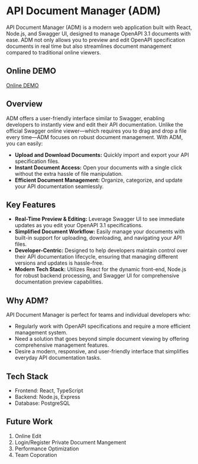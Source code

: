 # API Document Manager (ADM)

API Document Manager (ADM) is a modern web application built with React, Node.js, and Swagger UI, designed to manage OpenAPI 3.1 documents with ease. ADM not only allows you to preview and edit OpenAPI specification documents in real time but also streamlines document management compared to traditional online viewers.

## Online DEMO

[Online DEMO](https://api-document-manager.onrender.com/)


## Overview

ADM offers a user-friendly interface similar to Swagger, enabling developers to instantly view and edit their API documentation. Unlike the official Swagger online viewer—which requires you to drag and drop a file every time—ADM focuses on robust document management. With ADM, you can easily:

- **Upload and Download Documents:** Quickly import and export your API specification files.
- **Instant Document Access:** Open your documents with a single click without the extra hassle of file manipulation.
- **Efficient Document Management:** Organize, categorize, and update your API documentation seamlessly.

## Key Features

- **Real-Time Preview & Editing:** Leverage Swagger UI to see immediate updates as you edit your OpenAPI 3.1 specifications.
- **Simplified Document Workflow:** Easily manage your documents with built-in support for uploading, downloading, and navigating your API files.
- **Developer-Centric:** Designed to help developers maintain control over their API documentation lifecycle, ensuring that managing different versions and updates is hassle-free.
- **Modern Tech Stack:** Utilizes React for the dynamic front-end, Node.js for robust backend processing, and Swagger UI for comprehensive documentation preview capabilities.

## Why ADM?

API Document Manager is perfect for teams and individual developers who:
- Regularly work with OpenAPI specifications and require a more efficient management system.
- Need a solution that goes beyond simple document viewing by offering comprehensive management features.
- Desire a modern, responsive, and user-friendly interface that simplifies everyday API documentation tasks.

## Tech Stack

- Frontend: React, TypeScript
- Backend: Node.js, Express
- Database: PostgreSQL



## Future Work
1. Online Edit
2. Login/Register Private Document Mangement
3. Performance Optimization
4. Team Coporation